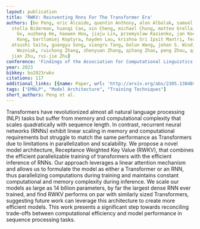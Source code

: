 ```yaml
---
layout: publication
title: 'RWKV: Reinventing Rnns For The Transformer Era'
authors: [bo Peng, eric Alcaide, quentin Anthony, alon Albalak, samuel Arcadinho,
  stella Biderman, huanqi Cao, xin Cheng, michael Chung, matteo Grella, kranthi Kiran
    Gv, xuzheng He, haowen Hou, jiaju Lin, przemyslaw Kazienko, jan Kocon, jiaming
    Kong, bartlomiej Koptyra, hayden Lau, krishna Sri Ipsit Mantri, ferdinand Mom,
  atsushi Saito, guangyu Song, xiangru Tang, bolun Wang, johan S. Wind, stanislaw
    Wozniak, ruichong Zhang, zhenyuan Zhang, qihang Zhao, peng Zhou, qinghua Zhou,
  jian Zhu, rui-jie Zhu]
conference: 'Findings of the Association for Computational Linguistics: EMNLP 2023'
year: 2023
bibkey: bo2023rwkv
citations: 117
additional_links: [{name: Paper, url: 'http://arxiv.org/abs/2305.13048v2'}]
tags: ["EMNLP", "Model Architecture", "Training Techniques"]
short_authors: Peng et al.
---
```

Transformers have revolutionized almost all natural language processing (NLP)
tasks but suffer from memory and computational complexity that scales
quadratically with sequence length. In contrast, recurrent neural networks
(RNNs) exhibit linear scaling in memory and computational requirements but
struggle to match the same performance as Transformers due to limitations in
parallelization and scalability. We propose a novel model architecture,
Receptance Weighted Key Value (RWKV), that combines the efficient
parallelizable training of transformers with the efficient inference of RNNs.
  Our approach leverages a linear attention mechanism and allows us to
formulate the model as either a Transformer or an RNN, thus parallelizing
computations during training and maintains constant computational and memory
complexity during inference. We scale our models as large as 14 billion
parameters, by far the largest dense RNN ever trained, and find RWKV performs
on par with similarly sized Transformers, suggesting future work can leverage
this architecture to create more efficient models. This work presents a
significant step towards reconciling trade-offs between computational
efficiency and model performance in sequence processing tasks.